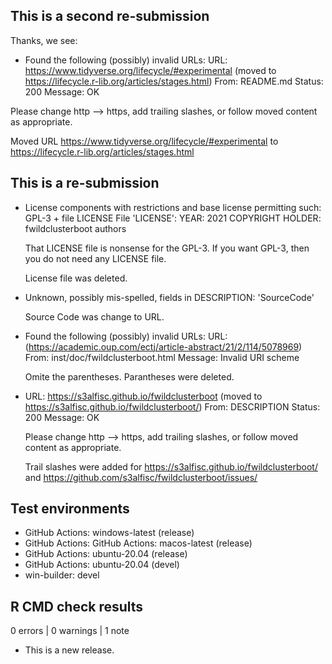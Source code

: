 ## This is a second re-submission


Thanks, we see:
  + Found the following (possibly) invalid URLs:
       URL: https://www.tidyverse.org/lifecycle/#experimental (moved to
  https://lifecycle.r-lib.org/articles/stages.html)
         From: README.md
         Status: 200
         Message: OK

  Please change http --> https, add trailing slashes, or follow moved
  content as appropriate.
  
  Moved URL https://www.tidyverse.org/lifecycle/#experimental to 
            https://lifecycle.r-lib.org/articles/stages.html



## This is a re-submission


+ License components with restrictions and base license permitting such:
     GPL-3 + file LICENSE
     File 'LICENSE':
     YEAR: 2021
     COPYRIGHT HOLDER: fwildclusterboot authors
  
  That LICENSE file is nonsense for the GPL-3.
  If you want GPL-3, then you do not need any LICENSE file.

  License file was deleted.

+ Unknown, possibly mis-spelled, fields in DESCRIPTION:
     'SourceCode'

  Source Code was change to URL. 

+ Found the following (possibly) invalid URLs:
     URL: (https://academic.oup.com/ectj/article-abstract/21/2/114/5078969)
       From: inst/doc/fwildclusterboot.html
       Message: Invalid URI scheme

  Omite the parentheses.
  Parantheses were deleted. 

+ URL: https://s3alfisc.github.io/fwildclusterboot (moved to
  https://s3alfisc.github.io/fwildclusterboot/)
       From: DESCRIPTION
       Status: 200
       Message: OK

  Please change http --> https, add trailing slashes, or follow moved
  content as appropriate.
  
  Trail slashes were added for https://s3alfisc.github.io/fwildclusterboot/ and 
  https://github.com/s3alfisc/fwildclusterboot/issues/


## Test environments

* GitHub Actions: windows-latest (release)
* GitHub Actions: GitHub Actions: macos-latest (release)
* GitHub Actions: ubuntu-20.04 (release)
* GitHub Actions: ubuntu-20.04 (devel)
* win-builder: devel



## R CMD check results

0 errors | 0 warnings | 1 note 

* This is a new release.
